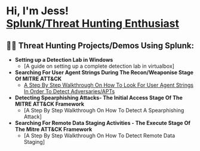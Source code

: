 <h1>Hi, I'm Jess! <br/> <a href=>Splunk/Threat Hunting Enthusiast</a>

<h2>👨‍💻 Threat Hunting Projects/Demos Using Splunk:</h2>

- <b>Setting up a Detection Lab in Windows</b>
  - [A guide on setting up a complete detection lab in virtualbox]
- <b>Searching For User Agent Strings During The Recon/Weaponise Stage Of MITRE ATT&CK</b>
  - [A Step By Step Walkthrough On How To Look For User Agent Strings In Order To Detect Adversaries/APTs](https://github.com/stressyj/User-Agent-String-Detection/tree/main)
- <b>Detecting Spearphishing Attacks- The Initial Access Stage Of The MITRE ATT&CK Framework</b>
  - [A Step By Step Walkthrough On How To Detect A Spearphishing Attack]
- <b>Searching For Remote Data Staging Activities - The Execute Stage Of The Mitre ATT&CK Framework</b>
  - [A Step By Step Walkthrough On How To Detect Remote Data Staging]
 

<!--
